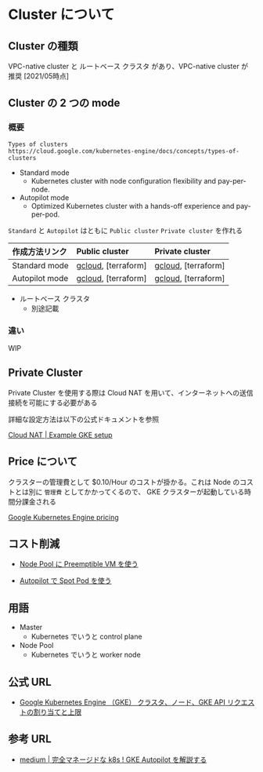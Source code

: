 # Cluster について

## Cluster の種類

VPC-native cluster と ルートベース クラスタ があり、VPC-native cluster が推奨 [2021/05時点]

## Cluster の 2 つの mode

### 概要

```
Types of clusters
https://cloud.google.com/kubernetes-engine/docs/concepts/types-of-clusters
```

+ Standard mode
  + Kubernetes cluster with node configuration flexibility and pay-per-node.
+ Autopilot mode
  + Optimized Kubernetes cluster with a hands-off experience and pay-per-pod.

`Standard` と `Autopilot` はともに `Public cluster` `Private cluster` を作れる

作成方法リンク | Public cluster | Private cluster
:- | :- | :-
Standard mode | [gcloud](./standard-public-gcloud/README.md), [terraform] | [gcloud](./standard-private-gcloud/README.md), [terraform]
Autopilot mode | [gcloud](./autopilot-public-gcloud/README.md), [terraform] | [gcloud](./autopilot-private-gcloud/README.md), [terraform]

+ ルートベース クラスタ
  + 別途記載

### 違い

WIP

## Private Cluster

Private Cluster を使用する際は Cloud NAT を用いて、インターネットへの送信接続を可能にする必要がある

詳細な設定方法は以下の公式ドキュメントを参照

[Cloud NAT | Example GKE setup](https://cloud.google.com/nat/docs/gke-example)

## Price について

クラスターの管理費として $0.10/Hour のコストが掛かる。これは Node のコストとは別に `管理費` としてかかってくるので、 GKE クラスターが起動している時間分課金される

[Google Kubernetes Engine pricing](https://cloud.google.com/kubernetes-engine/pricing)

## コスト削減

+ [Node Pool に Preemptible VM を使う](https://cloud.google.com/kubernetes-engine/docs/how-to/preemptible-vms)

+ [Autopilot で Spot Pod を使う](https://cloud.google.com/kubernetes-engine/docs/how-to/autopilot-spot-pods)


## 用語

+ Master
  + Kubernetes でいうと control plane
+ Node Pool
  + Kubernetes でいうと worker node

## 公式 URL

+ [Google Kubernetes Engine （GKE） クラスタ、ノード、GKE API リクエストの割り当てと上限](https://cloud.google.com/kubernetes-engine/quotas)

## 参考 URL

+ [medium | 完全マネージドな k8s ! GKE Autopilot を解説する](https://medium.com/google-cloud-jp/gke-autopilot-87f8458ccf74)
